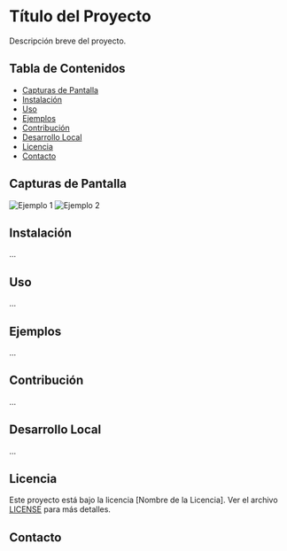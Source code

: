 # Título del Proyecto

Descripción breve del proyecto.

## Tabla de Contenidos

- [Capturas de Pantalla](#capturas-de-pantalla)
- [Instalación](#instalación)
- [Uso](#uso)
- [Ejemplos](#ejemplos)
- [Contribución](#contribución)
- [Desarrollo Local](#desarrollo-local)
- [Licencia](#licencia)
- [Contacto](#contacto)

## Capturas de Pantalla

![Ejemplo 1](/screenshots/screenshot1.png)
![Ejemplo 2](/screenshots/screenshot2.png)

## Instalación

...

## Uso

...

## Ejemplos

...

## Contribución

...

## Desarrollo Local

...

## Licencia

Este proyecto está bajo la licencia [Nombre de la Licencia]. Ver el archivo [LICENSE](LICENSE) para más detalles.

## Contacto
